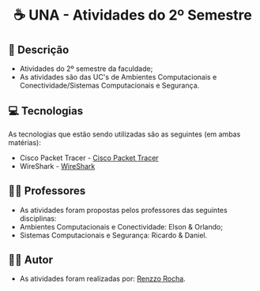 <h1 align="center"> ☕ UNA - Atividades do 2º Semestre 

<h2 id=descricao> 📜 Descrição</h2>

- Atividades do 2º semestre da faculdade;
- As atividades são das UC's de Ambientes Computacionais e Conectividade/Sistemas Computacionais e Segurança.

<h2 id=tecnologias> 💻 Tecnologias </h2>

As tecnologias que estão sendo utilizadas são as seguintes (em ambas matérias): 

- Cisco Packet Tracer - <a href="https://www.netacad.com/pt-br/courses/packet-tracer">Cisco Packet Tracer</a>
- WireShark - <a href= "https://www.wireshark.org/">WireShark</a>

<h2 id=Professor> 👨‍🏫 Professores </h2>

- As atividades foram propostas pelos professores das seguintes disciplinas:
- Ambientes Computacionais e Conectividade: Elson & Orlando;
- Sistemas Computacionais e Segurança: Ricardo & Daniel.

<h2 id=autor> 👨‍🎓 Autor </h2>

- As atividades foram realizadas por: <a href="github.com/renzzorocha" target="_blank">Renzzo Rocha</a>.







